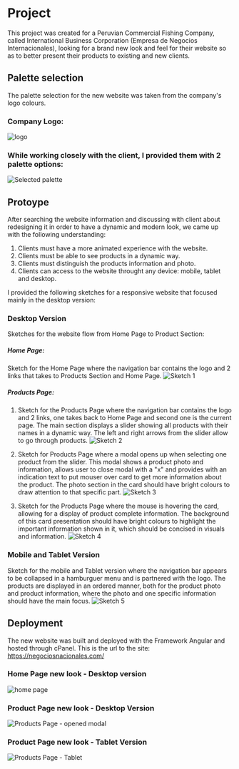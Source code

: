# Project

This project was created for a Peruvian Commercial Fishing Company, called International Business Corporation (Empresa de Negocios Internacionales), looking for a brand new look and feel for their website so as to better present their products to existing and new clients.

## Palette selection

The palette selection for the new website was taken from the company's logo colours.

### Company Logo:
![logo](https://user-images.githubusercontent.com/32282183/90994386-dae1bb00-e5fb-11ea-99e2-aa5a286d5649.PNG)

### While working closely with the client, I provided them with 2 palette options:
![Selected palette](https://user-images.githubusercontent.com/32282183/90994197-5e4edc80-e5fb-11ea-98a9-231bfdd0fda8.jpg)

## Protoype

After searching the website information and discussing with client about redesigning it in order to have a dynamic and modern look, we came up with the following understanding:

1. Clients must have a more animated experience with the website.
2. Clients must be able to see products in a dynamic way.
3. Clients must distinguish the products information and photo.
4. Clients can access to the website throught any device: mobile, tablet and desktop. 

I provided the following sketches for a responsive website that focused mainly in the desktop version:

### Desktop Version

Sketches for the website flow from Home Page to Product Section:

##### Home Page:

Sketch for the Home Page where the navigation bar contains the logo and 2 links that takes to Products Section and Home Page.
![Sketch 1](https://user-images.githubusercontent.com/32282183/90994100-e8e30c00-e5fa-11ea-9348-9597d6827489.jpg)

##### Products Page:

1. Sketch for the Products Page where the navigation bar contains the logo and 2 links, one takes back to Home Page and second one is the current page. The main section displays a slider showing all products with their names in a dynamic way. The left and right arrows from the slider allow to go through products.
![Sketch 2](https://user-images.githubusercontent.com/32282183/90994185-55f6a180-e5fb-11ea-9676-484e02632d89.jpg)

2. Sketch for Products Page where a modal opens up when selecting one product from the slider. This modal shows a product photo and information, allows user to close modal with a "x" and provides with an indication text to put mouser over card to get more information about the product. The photo section in the card should have bright colours to draw attention to that specific part.
![Sketch 3](https://user-images.githubusercontent.com/32282183/90994189-5858fb80-e5fb-11ea-87b0-a223a409d029.jpg)

3. Sketch for the Products Page where the mouse is hovering the card, allowing for a display of product complete information. The background of this card presentation should have bright colours to highlight the important information shown in it, which should be concised in visuals and information.
![Sketch 4](https://user-images.githubusercontent.com/32282183/90994192-598a2880-e5fb-11ea-8a52-605752e5293c.jpg)

### Mobile and Tablet Version

Sketch for the mobile and Tablet version where the navigation bar appears to be collapsed in a hamburguer menu and is partnered with the logo. The products are displayed in an ordered manner, both for the product photo and product information, where the photo and one specific information should have the main focus.
![Sketch 5](https://user-images.githubusercontent.com/32282183/90994195-5abb5580-e5fb-11ea-80af-22fe105d75db.jpg)

## Deployment

The new website was built and deployed with the Framework Angular and hosted through cPanel. This is the url to the site: https://negociosnacionales.com/

### Home Page new look - Desktop version
![home page](https://user-images.githubusercontent.com/32282183/90997752-bb4f9000-e605-11ea-990a-f5d80d46653f.png)

### Product Page new look - Desktop Version
![Products Page - opened modal](https://user-images.githubusercontent.com/32282183/90997806-e0440300-e605-11ea-932b-d10499558bc7.JPG)

### Product Page new look - Tablet Version
![Products Page - Tablet](https://user-images.githubusercontent.com/32282183/90997757-be4a8080-e605-11ea-8f0d-0934c359d4e0.png)
